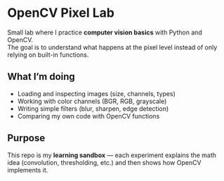 # OpenCV Pixel Lab

Small lab where I practice **computer vision basics** with Python and OpenCV.  
The goal is to understand what happens at the pixel level instead of only relying on built-in functions.

## What I’m doing
- Loading and inspecting images (size, channels, types)  
- Working with color channels (BGR, RGB, grayscale)  
- Writing simple filters (blur, sharpen, edge detection)  
- Comparing my own code with OpenCV functions  

## Purpose
This repo is my **learning sandbox** — each experiment explains the math idea (convolution, thresholding, etc.) and then shows how OpenCV implements it.